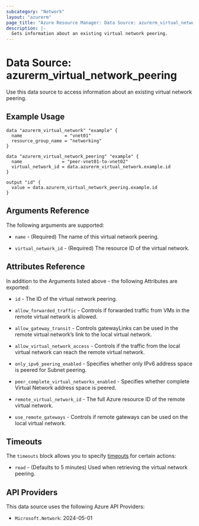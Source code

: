 ```yaml
---
subcategory: "Network"
layout: "azurerm"
page_title: "Azure Resource Manager: Data Source: azurerm_virtual_network_peering"
description: |-
  Gets information about an existing virtual network peering.
---
```


# Data Source: azurerm_virtual_network_peering

Use this data source to access information about an existing virtual network peering.

## Example Usage

```hcl
data "azurerm_virtual_network" "example" {
  name                = "vnet01"
  resource_group_name = "networking"
}

data "azurerm_virtual_network_peering" "example" {
  name               = "peer-vnet01-to-vnet02"
  virtual_network_id = data.azurerm_virtual_network.example.id
}

output "id" {
  value = data.azurerm_virtual_network_peering.example.id
}
```

## Arguments Reference

The following arguments are supported:

* `name` - (Required) The name of this virtual network peering.

* `virtual_network_id` - (Required) The resource ID of the virtual network.  

## Attributes Reference

In addition to the Arguments listed above - the following Attributes are exported: 

* `id` - The ID of the virtual network peering.

* `allow_forwarded_traffic` - Controls if forwarded traffic from VMs in the remote virtual network is allowed.

* `allow_gateway_transit` - Controls gatewayLinks can be used in the remote virtual network’s link to the local virtual network.

* `allow_virtual_network_access` - Controls if the traffic from the local virtual network can reach the remote virtual network.

* `only_ipv6_peering_enabled` - Specifies whether only IPv6 address space is peered for Subnet peering.

* `peer_complete_virtual_networks_enabled` - Specifies whether complete Virtual Network address space is peered.

* `remote_virtual_network_id` - The full Azure resource ID of the remote virtual network.

* `use_remote_gateways` - Controls if remote gateways can be used on the local virtual network.

## Timeouts

The `timeouts` block allows you to specify [timeouts](https://www.terraform.io/language/resources/syntax#operation-timeouts) for certain actions:

* `read` - (Defaults to 5 minutes) Used when retrieving the virtual network peering.

## API Providers
<!-- This section is generated, changes will be overwritten -->
This data source uses the following Azure API Providers:

* `Microsoft.Network`: 2024-05-01

